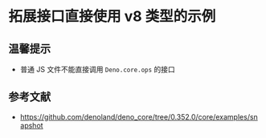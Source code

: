 # 拓展接口直接使用 v8 类型的示例

## 温馨提示
- 普通 JS 文件不能直接调用 `Deno.core.ops` 的接口

## 参考文献
- https://github.com/denoland/deno_core/tree/0.352.0/core/examples/snapshot

